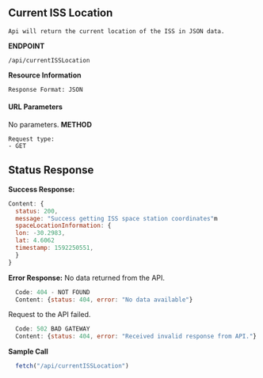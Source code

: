 Current ISS Location 
----
```
Api will return the current location of the ISS in JSON data.
```
**ENDPOINT** 
```
/api/currentISSLocation
```
**Resource Information**
```
Response Format: JSON
```

#### URL Parameters
No parameters.
**METHOD** 
```
Request type: 
- GET
```
Status Response
---
**Success Response:**
```javascript
Content: {
  status: 200,
  message: "Success getting ISS space station coordinates"m
  spaceLocationInformation: {
  lon: -30.2983,
  lat: 4.6062
  timestamp: 1592250551,
  }
}
```
**Error Response:**
No data returned from the API.

```javascript
  Code: 404 - NOT FOUND
  Content: {status: 404, error: "No data available"} 
```
Request to the API failed.
```javascript
  Code: 502 BAD GATEWAY
  Content: {status: 404, error: "Received invalid response from API."}
```
**Sample Call** 

```javascript
  fetch("/api/currentISSLocation")
```

